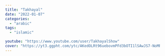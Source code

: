 ```yaml
---
title: "Takhayal"
date: "2022-01-07"
categories:
  - "arabic"
tags:
  - "islamic"

youtube: "https://www.youtube.com/user/TakhayalShow"
cover: "https://yt3.ggpht.com/ytc/AKedOLRt96uebovmPFd3bOTI1lSAwJS7-NoMRUPzledV=s88-c-k-c0x00ffffff-no-rj"
---
```

